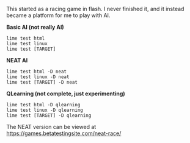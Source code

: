 This started as a racing game in flash.  I never finished it, and it instead became a platform for me to play with AI.

**Basic AI (not really AI)**

```console
lime test html
lime test linux
lime test [TARGET]
```

**NEAT AI**

```console
lime test html -D neat
lime test linux -D neat
lime test [TARGET] -D neat
```

**QLearning (not complete, just experimenting)**

```console
lime test html -D qlearning
lime test linux -D qlearning
lime test [TARGET] -D qlearning
```

The NEAT version can be viewed at https://games.betatestingsite.com/neat-race/
